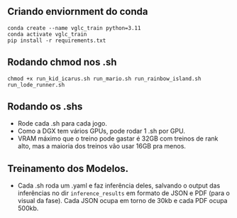## Criando enviornment do conda
```
conda create --name vglc_train python=3.11
conda activate vglc_train
pip install -r requirements.txt
```

## Rodando chmod nos .sh
```
chmod +x run_kid_icarus.sh run_mario.sh run_rainbow_island.sh run_lode_runner.sh
```

## Rodando os .shs
- Rode cada .sh para cada jogo.
- Como a DGX tem vários GPUs, pode rodar 1 .sh por GPU.
- VRAM máximo que o treino pode gastar é 32GB com treinos de rank alto, mas a maioria dos treinos vão usar 16GB pra menos.

## Treinamento dos Modelos.
- Cada .sh roda um .yaml e faz inferência deles, salvando o output das inferências no dir `inference_results` em formato de JSON e PDF (para o visual da fase). Cada JSON ocupa em torno de 30kb e cada PDF ocupa 500kb.